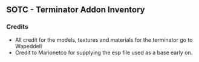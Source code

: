 ## SOTC - Terminator Addon Inventory

### Credits
- All credit for the models, textures and materials for the terminator go to Wapeddell
- Credit to Marionetco for supplying the esp file used as a base early on. 
